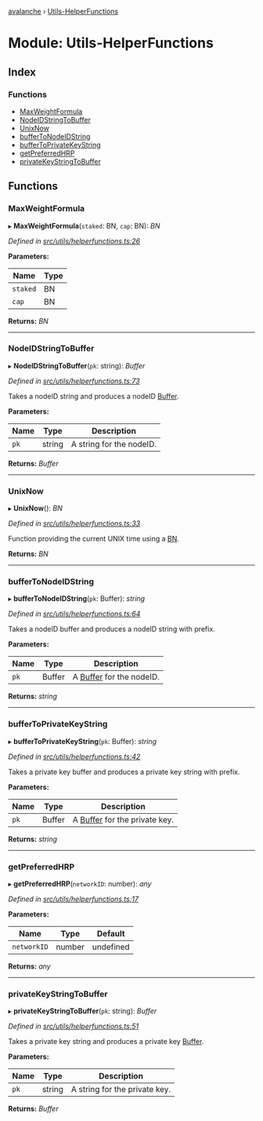 [avalanche](../README.md) › [Utils-HelperFunctions](utils_helperfunctions.md)

# Module: Utils-HelperFunctions

## Index

### Functions

* [MaxWeightFormula](utils_helperfunctions.md#maxweightformula)
* [NodeIDStringToBuffer](utils_helperfunctions.md#nodeidstringtobuffer)
* [UnixNow](utils_helperfunctions.md#unixnow)
* [bufferToNodeIDString](utils_helperfunctions.md#buffertonodeidstring)
* [bufferToPrivateKeyString](utils_helperfunctions.md#buffertoprivatekeystring)
* [getPreferredHRP](utils_helperfunctions.md#getpreferredhrp)
* [privateKeyStringToBuffer](utils_helperfunctions.md#privatekeystringtobuffer)

## Functions

###  MaxWeightFormula

▸ **MaxWeightFormula**(`staked`: BN, `cap`: BN): *BN*

*Defined in [src/utils/helperfunctions.ts:26](https://github.com/ava-labs/avalanchejs/blob/40de7e6/src/utils/helperfunctions.ts#L26)*

**Parameters:**

Name | Type |
------ | ------ |
`staked` | BN |
`cap` | BN |

**Returns:** *BN*

___

###  NodeIDStringToBuffer

▸ **NodeIDStringToBuffer**(`pk`: string): *Buffer*

*Defined in [src/utils/helperfunctions.ts:73](https://github.com/ava-labs/avalanchejs/blob/40de7e6/src/utils/helperfunctions.ts#L73)*

Takes a nodeID string and produces a nodeID [Buffer](https://github.com/feross/buffer).

**Parameters:**

Name | Type | Description |
------ | ------ | ------ |
`pk` | string | A string for the nodeID.  |

**Returns:** *Buffer*

___

###  UnixNow

▸ **UnixNow**(): *BN*

*Defined in [src/utils/helperfunctions.ts:33](https://github.com/ava-labs/avalanchejs/blob/40de7e6/src/utils/helperfunctions.ts#L33)*

Function providing the current UNIX time using a [BN](https://github.com/indutny/bn.js/).

**Returns:** *BN*

___

###  bufferToNodeIDString

▸ **bufferToNodeIDString**(`pk`: Buffer): *string*

*Defined in [src/utils/helperfunctions.ts:64](https://github.com/ava-labs/avalanchejs/blob/40de7e6/src/utils/helperfunctions.ts#L64)*

Takes a nodeID buffer and produces a nodeID string with prefix.

**Parameters:**

Name | Type | Description |
------ | ------ | ------ |
`pk` | Buffer | A [Buffer](https://github.com/feross/buffer) for the nodeID.  |

**Returns:** *string*

___

###  bufferToPrivateKeyString

▸ **bufferToPrivateKeyString**(`pk`: Buffer): *string*

*Defined in [src/utils/helperfunctions.ts:42](https://github.com/ava-labs/avalanchejs/blob/40de7e6/src/utils/helperfunctions.ts#L42)*

Takes a private key buffer and produces a private key string with prefix.

**Parameters:**

Name | Type | Description |
------ | ------ | ------ |
`pk` | Buffer | A [Buffer](https://github.com/feross/buffer) for the private key.  |

**Returns:** *string*

___

###  getPreferredHRP

▸ **getPreferredHRP**(`networkID`: number): *any*

*Defined in [src/utils/helperfunctions.ts:17](https://github.com/ava-labs/avalanchejs/blob/40de7e6/src/utils/helperfunctions.ts#L17)*

**Parameters:**

Name | Type | Default |
------ | ------ | ------ |
`networkID` | number | undefined |

**Returns:** *any*

___

###  privateKeyStringToBuffer

▸ **privateKeyStringToBuffer**(`pk`: string): *Buffer*

*Defined in [src/utils/helperfunctions.ts:51](https://github.com/ava-labs/avalanchejs/blob/40de7e6/src/utils/helperfunctions.ts#L51)*

Takes a private key string and produces a private key [Buffer](https://github.com/feross/buffer).

**Parameters:**

Name | Type | Description |
------ | ------ | ------ |
`pk` | string | A string for the private key.  |

**Returns:** *Buffer*
